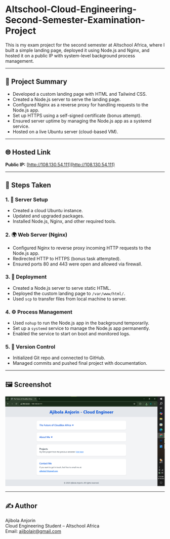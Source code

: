 # Altschool-Cloud-Engineering-Second-Semester-Examination-Project


This is my exam project for the second semester at Altschool Africa, where I built a simple landing page, deployed it using Node.js and Nginx, and hosted it on a public IP with system-level background process management.

---

## 📌 Project Summary

- Developed a custom landing page with HTML and Tailwind CSS.
- Created a Node.js server to serve the landing page.
- Configured Nginx as a reverse proxy for handling requests to the Node.js app.
- Set up HTTPS using a self-signed certificate (bonus attempt).
- Ensured server uptime by managing the Node.js app as a systemd service.
- Hosted on a live Ubuntu server (cloud-based VM).

---

## 🌐 Hosted Link

**Public IP:** [http://108.130.54.111](http://108.130.54.111)

---

## 🧠 Steps Taken

### 1. 🔧 Server Setup
- Created a cloud Ubuntu instance.
- Updated and upgraded packages.
- Installed Node.js, Nginx, and other required tools.

### 2. 🌍 Web Server (Nginx)
- Configured Nginx to reverse proxy incoming HTTP requests to the Node.js app.
- Redirected HTTP to HTTPS (bonus task attempted).
- Ensured ports 80 and 443 were open and allowed via firewall.

### 3. 🚀 Deployment
- Created a Node.js server to serve static HTML.
- Deployed the custom landing page to `/var/www/html/`.
- Used `scp` to transfer files from local machine to server.

### 4. ⚙️ Process Management
- Used `nohup` to run the Node.js app in the background temporarily.
- Set up a `systemd` service to manage the Node.js app permanently.
- Enabled the service to start on boot and monitored logs.

### 5. 📂 Version Control
- Initialized Git repo and connected to GitHub.
- Managed commits and pushed final project with documentation.

---

## 🖼️ Screenshot

![Live Site Screenshot](screenshot.png)

---

## ✍️ Author

Ajibola Anjorin  
Cloud Engineering Student – Altschool Africa  
Email: ajibolajr@gmail.com

